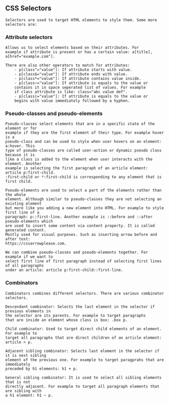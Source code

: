 ## CSS Selectors
    Selectors are used to target HTML elements to style them. Some more selectors are:

### Attribute selectors
    Allows us to select elements based on their attributes. For
    example if attribute is present or has a certain value: a[title], 
    a[href="example.com"]. 
    
    There are also other operators to match for attributes:
        - p[class^="value"]: If attribute starts with value.
        - p[class$="value"]: If attribute ends with value.
        - p[class*="value"]: If attribute contains value inside.
        - p[class~="value"]: If attribute is equals to the value or
        contains it in space seperated list of values. For example
        if class attribute is like: class="abc value def".
        - p[class|="value"]: If attribute is equals to the value or
        begins with value immediately followed by a hyphen. 

### Pseudo-classes and pseudo-elements
    Pseudo-classes select elements that are in a specific state of the element or for
    example if they are the first element of their type. For example hover is a
    pseudo-class and can be used to style when user hovers on an element: a:hover. This
    type of pseudo-classes are called user-action or dynamic pseudo class because it is
    like a class is added to the element when user interacts with the element. Another
    example is selecting the first paragraph of an article element: article p:first-child.
    :first-child or *:first-child is corresponding to any element that is first child.
    
    Pseudo-elements are used to select a part of the elements rather than the whole
    element. Although similar to pseudo-classes they are not selecting an existing element
    but more like you adding a new element into HTML. For example to style first line of a
    paragraph: p::first-line. Another example is ::before and ::after pseudo-elements which
    are used to insert some content via content property. It is called generated content.
    Mostly used for visual purposes. Such as inserting arrow before and after text: 
    https://cssarrowplease.com.

    We can combine pseudo-classes and pseudo-elements together. For example if we want to
    select first line of first paragraph instead of selecting first lines of all paragraphs
    under an article: article p:first-child::first-line.

### Combinators
    Combinators combines different selectors. There are various combinator selectors.

    Descendant combinator: Selects the last element in the selector if previous elements in
    the selector are its parents. For example to target paragraphs
    that are inside an element whose class is box: .box p.

    Child combinator: Used to target direct child elements of an element. For example to
    target all paragraphs that are direct children of an article element: article > p.

    Adjacent sibling combinator: Selects last element in the selector if it is next sibling
    element of the previous one. For example to target paragprahs that are immediately 
    preceded by h1 elements: h1 + p.

    General sibling combinator: It is used to select all sibling elements that is not
    directly adjacent. For example to target all paragraph elements that are sibling with
    a h1 element: h1 ~ p.




